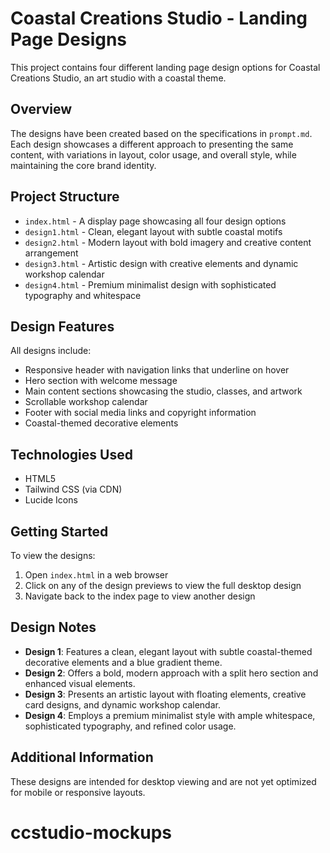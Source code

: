 # Coastal Creations Studio - Landing Page Designs

This project contains four different landing page design options for Coastal Creations Studio, an art studio with a coastal theme.

## Overview

The designs have been created based on the specifications in `prompt.md`. Each design showcases a different approach to presenting the same content, with variations in layout, color usage, and overall style, while maintaining the core brand identity.

## Project Structure

- `index.html` - A display page showcasing all four design options
- `design1.html` - Clean, elegant layout with subtle coastal motifs
- `design2.html` - Modern layout with bold imagery and creative content arrangement
- `design3.html` - Artistic design with creative elements and dynamic workshop calendar
- `design4.html` - Premium minimalist design with sophisticated typography and whitespace

## Design Features

All designs include:

- Responsive header with navigation links that underline on hover
- Hero section with welcome message
- Main content sections showcasing the studio, classes, and artwork
- Scrollable workshop calendar
- Footer with social media links and copyright information
- Coastal-themed decorative elements

## Technologies Used

- HTML5
- Tailwind CSS (via CDN)
- Lucide Icons

## Getting Started

To view the designs:

1. Open `index.html` in a web browser
2. Click on any of the design previews to view the full desktop design
3. Navigate back to the index page to view another design

## Design Notes

- **Design 1**: Features a clean, elegant layout with subtle coastal-themed decorative elements and a blue gradient theme.
- **Design 2**: Offers a bold, modern approach with a split hero section and enhanced visual elements.
- **Design 3**: Presents an artistic layout with floating elements, creative card designs, and dynamic workshop calendar.
- **Design 4**: Employs a premium minimalist style with ample whitespace, sophisticated typography, and refined color usage.

## Additional Information

These designs are intended for desktop viewing and are not yet optimized for mobile or responsive layouts.
# ccstudio-mockups
